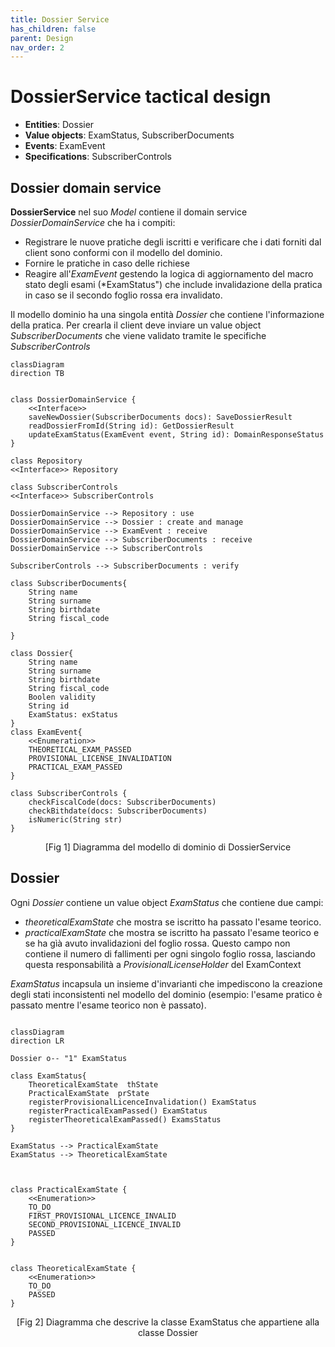 ```yaml
---
title: Dossier Service 
has_children: false
parent: Design
nav_order: 2
---
```


# DossierService tactical design

- **Entities**: Dossier
- **Value objects**:  ExamStatus, SubscriberDocuments
- **Events**: ExamEvent
- **Specifications**: SubscriberControls


## Dossier domain service
**DossierService** nel suo *Model* contiene il domain service *DossierDomainService* che ha i compiti: 
- Registrare le nuove pratiche degli iscritti e verificare che i dati forniti dal client sono conformi con il modello del dominio.
- Fornire le pratiche in caso delle richiese
- Reagire all'*ExamEvent* gestendo la logica di aggiornamento del macro stato degli esami (*ExamStatus") che include invalidazione della pratica in caso se il secondo foglio rossa era invalidato.

Il modello dominio ha una singola entità *Dossier* che contiene l'informazione della pratica. Per crearla il client deve inviare un value object *SubscriberDocuments* che viene validato tramite le specifiche *SubscriberControls*

```mermaid
classDiagram
direction TB


class DossierDomainService {
    <<Interface>>
    saveNewDossier(SubscriberDocuments docs): SaveDossierResult
    readDossierFromId(String id): GetDossierResult
    updateExamStatus(ExamEvent event, String id): DomainResponseStatus
}

class Repository 
<<Interface>> Repository 

class SubscriberControls 
<<Interface>> SubscriberControls 

DossierDomainService --> Repository : use
DossierDomainService --> Dossier : create and manage
DossierDomainService --> ExamEvent : receive
DossierDomainService --> SubscriberDocuments : receive
DossierDomainService --> SubscriberControls 

SubscriberControls --> SubscriberDocuments : verify

class SubscriberDocuments{
    String name
    String surname
    String birthdate
    String fiscal_code

}

class Dossier{
    String name
    String surname
    String birthdate
    String fiscal_code
    Boolen validity
    String id
    ExamStatus: exStatus
}
class ExamEvent{
    <<Enumeration>>
    THEORETICAL_EXAM_PASSED
    PROVISIONAL_LICENSE_INVALIDATION
    PRACTICAL_EXAM_PASSED
}

class SubscriberControls {
    checkFiscalCode(docs: SubscriberDocuments)
    checkBithdate(docs: SubscriberDocuments)
    isNumeric(String str)
}

```

<p align="center">[Fig 1] Diagramma del modello di dominio di DossierService</p>

## Dossier

Ogni *Dossier* contiene un value object *ExamStatus* che contiene due campi:
- *theoreticalExamState* che mostra se iscritto ha passato l'esame teorico.
- *practicalExamState* che mostra se iscritto ha passato l'esame teorico e se ha gìà avuto invalidazioni del foglio rossa. Questo campo non contiene il numero di fallimenti per ogni singolo foglio rossa, lasciando questa responsabilità a *ProvisionalLicenseHolder* del ExamContext

*ExamStatus* incapsula un insieme d'invarianti che impediscono la creazione degli stati inconsistenti nel modello del dominio (esempio: l'esame pratico è passato mentre l'esame teorico non è passato).

```mermaid

classDiagram
direction LR

Dossier o-- "1" ExamStatus

class ExamStatus{
    TheoreticalExamState  thState
    PracticalExamState  prState
    registerProvisionalLicenceInvalidation() ExamStatus
    registerPracticalExamPassed() ExamStatus
    registerTheoreticalExamPassed() ExamsStatus
}

ExamStatus --> PracticalExamState
ExamStatus --> TheoreticalExamState



class PracticalExamState {
    <<Enumeration>>
    TO_DO
    FIRST_PROVISIONAL_LICENCE_INVALID
    SECOND_PROVISIONAL_LICENCE_INVALID
    PASSED
}


class TheoreticalExamState {
    <<Enumeration>>
    TO_DO
    PASSED
}

```
<p align="center">[Fig 2] Diagramma che descrive la classe ExamStatus che appartiene alla classe Dossier </p>